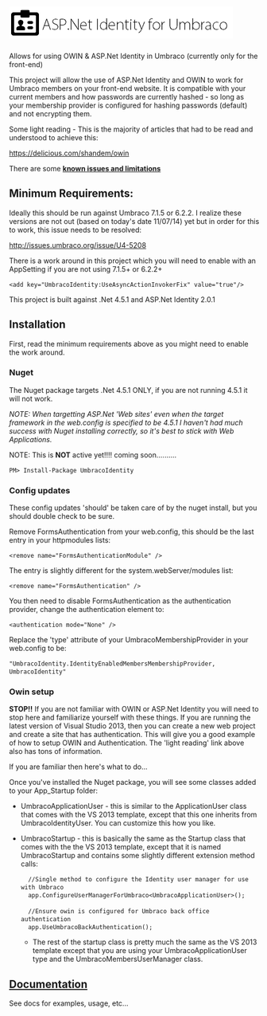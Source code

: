 ![ASP.Net Identity for Umbraco](logo.png?raw=true)
===============

Allows for using OWIN &amp; ASP.Net Identity in Umbraco (currently only for the front-end)

This project will allow the use of ASP.Net Identity and OWIN to work for Umbraco members on your front-end website. It is compatible with your current members and how passwords are currently hashed - so long as your membership provider is configured for hashing passwords (default) and not encrypting them.

Some light reading - This is the majority of articles that had to be read and understood to achieve this:

https://delicious.com/shandem/owin

There are some **[known issues and limitations](https://github.com/Shandem/UmbracoIdentity/wiki/Known-Issues)**

## Minimum Requirements:

Ideally this should be run against Umbraco 7.1.5 or 6.2.2. I realize these versions are not out (based on today's date 11/07/14) yet but in order for this to work, this issue needs to be resolved:

http://issues.umbraco.org/issue/U4-5208

There is a work around in this project which you will need to enable with an AppSetting if you are not using 7.1.5+ or 6.2.2+

    <add key="UmbracoIdentity:UseAsyncActionInvokerFix" value="true"/>

This project is built against .Net 4.5.1 and ASP.Net Identity 2.0.1


## Installation

First, read the minimum requirements above as you might need to enable the work around.

### Nuget

The Nuget package targets .Net 4.5.1 ONLY, if you are not running 4.5.1 it will not work. 

*NOTE: When targetting ASP.Net 'Web sites' even when the target framework in the web.config is specified to be 4.5.1 I haven't had much success with Nuget installing correctly, so it's best to stick with Web Applications.*

NOTE: This is **NOT** active yet!!!! coming soon..........

    PM> Install-Package UmbracoIdentity

### Config updates

These config updates 'should' be taken care of by the nuget install, but you should double check to be sure.

Remove FormsAuthentication from your web.config, this should be the last entry in your httpmodules lists:

    <remove name="FormsAuthenticationModule" />
    
The entry is slightly different for the system.webServer/modules list:

    <remove name="FormsAuthentication" />
    
You then need to disable FormsAuthentication as the authentication provider, change the authentication element to:

    <authentication mode="None" />
    
Replace the 'type' attribute of your UmbracoMembershipProvider in your web.config to be:

    "UmbracoIdentity.IdentityEnabledMembersMembershipProvider, UmbracoIdentity"
    
### Owin setup

**STOP!!** If you are not familiar with OWIN or ASP.Net Identity you will need to stop here and familiarize yourself with these things. If you are running the latest version of Visual Studio 2013, then you can create a new web project and create a site that has authentication. This will give you a good example of how to setup OWIN and Authentication. The 'light reading' link above also has tons of information.

If you are familiar then here's what to do... 

Once you've installed the Nuget package, you will see some classes added to your App_Startup folder:

* UmbracoApplicationUser - this is similar to the ApplicationUser class that comes with the VS 2013 template, except that this one inherits from UmbracoIdentityUser. You can customize this how you like.
* UmbracoStartup - this is basically the same as the Startup class that comes with the the VS 2013 template, except that it is named UmbracoStartup and contains some slightly different extension method calls:

        //Single method to configure the Identity user manager for use with Umbraco
        app.ConfigureUserManagerForUmbraco<UmbracoApplicationUser>();
        
        //Ensure owin is configured for Umbraco back office authentication
        app.UseUmbracoBackAuthentication();

    * The rest of the startup class is pretty much the same as the VS 2013 template except that you are using your UmbracoApplicationUser type and the UmbracoMembersUserManager class.

## [Documentation](https://github.com/Shandem/UmbracoIdentity/wiki)

See docs for examples, usage, etc...
